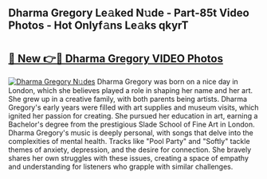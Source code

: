 ## Dharma Gregory Le𝚊ked N𝚞de - Part-85t Video Photos - Hot Onlyf𝚊ns Le𝚊ks qkyrT

# <h2><a href="http://ac44322.deff.icu/?id=Dharma+Gregory">🔗 New 👉🔴 Dharma Gregory VIDEO Photos</a></h2>

[![Dharma Gregory N𝚞des](https://i.imgur.com/rIISA9y.gif)](http://ac44322.deff.icu/?id=Dharma+Gregory)
Dharma Gregory was born on a nice day in London, which she believes played a role in shaping her name and her art. She grew up in a creative family, with both parents being artists. Dharma Gregory's early years were filled with art supplies and museum visits, which ignited her passion for creating. She pursued her education in art, earning a Bachelor's degree from the prestigious Slade School of Fine Art in London. Dharma Gregory's music is deeply personal, with songs that delve into the complexities of mental health. Tracks like "Pool Party" and "Softly" tackle themes of anxiety, depression, and the desire for connection. She bravely shares her own struggles with these issues, creating a space of empathy and understanding for listeners who grapple with similar challenges.
